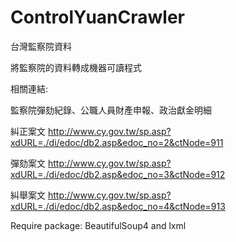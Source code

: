 ControlYuanCrawler
=====================

台灣監察院資料

將監察院的資料轉成機器可讀程式

相關連結:

監察院彈劾紀錄、公職人員財產申報、政治獻金明細

糾正案文 http://www.cy.gov.tw/sp.asp?xdURL=./di/edoc/db2.asp&edoc_no=2&ctNode=911

彈劾案文 http://www.cy.gov.tw/sp.asp?xdURL=./di/edoc/db2.asp&edoc_no=3&ctNode=912

糾舉案文 http://www.cy.gov.tw/sp.asp?xdURL=./di/edoc/db2.asp&edoc_no=4&ctNode=913

Require package: BeautifulSoup4 and lxml

